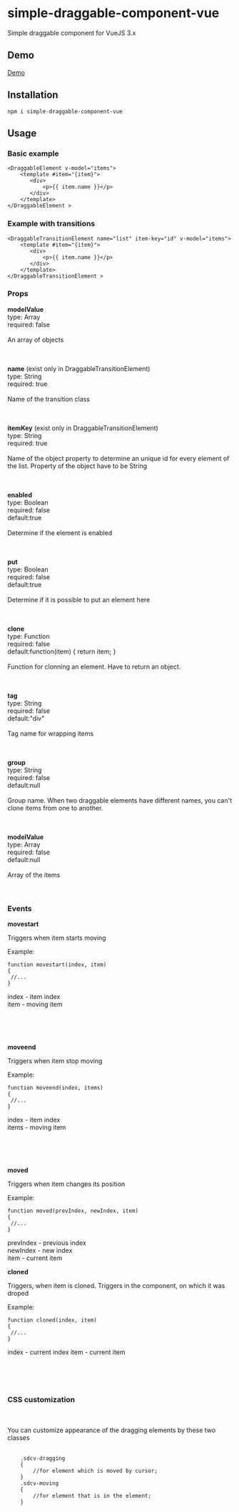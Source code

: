 # simple-draggable-component-vue
 Simple draggable component for VueJS 3.x

 ## Demo
 [Demo](https:/amalakhgithubiosimple-draggable-component-vue-demo/)

## Installation

```
npm i simple-draggable-component-vue
```

## Usage

### Basic example
```
<DraggableElement v-model="items">
    <template #item="{item}">
       <div>
           <p>{{ item.name }}</p>
       </div>
    </template> 
</DraggableElement >
```

### Example with transitions
```
<DraggableTransitionElement name="list" item-key="id" v-model="items">
    <template #item="{item}">
       <div>
           <p>{{ item.name }}</p>
       </div>
    </template> 
</DraggableTransitionElement >
```
### Props

**modelValue** <br>
type: Array <br>
required: false 
<br><br>
An array of objects
<br><br><br>

**name** (exist only in DraggableTransitionElement) <br>
type: String <br>
required: true 
<br><br>
Name of the transition class
<br><br><br>

**itemKey** (exist only in DraggableTransitionElement) <br>
type: String <br>
required: true 
<br><br>
Name of the object property to determine an unique id for every element of the list. Property of the object have to be String
<br><br><br>


**enabled** <br>
type: Boolean <br>
required: false<br>
default:true
<br><br>
Determine if the element is enabled
<br><br><br>

**put** <br>
type: Boolean <br>
required: false<br>
default:true
<br><br>
Determine if it is possible to put an element here
<br><br><br>

**clone** <br>
type: Function <br>
required: false<br>
default:function(item)
{
   return item;
}
<br><br>
Function for clonning an element. Have to return an object.
<br><br><br>

**tag** <br>
type: String <br>
required: false<br>
default:"div"
<br><br>
Tag name for wrapping items
<br><br><br>

**group** <br>
type: String <br>
required: false<br>
default:null
<br><br>
Group name. When two draggable elements have different names, you can't clone items from one to another.
<br><br><br>

**modelValue** <br>
type: Array <br>
required: false<br>
default:null
<br><br>
Array of the items
<br><br><br>


### Events


**movestart**

Triggers when item starts moving

Example:

```
function movestart(index, item)
{
 //...
}
```
index - item index<br>
item - moving item

<br><br><br>


**moveend**

Triggers when item stop moving

Example:

```
function moveend(index, items)
{
 //...
}
```
index - item index<br>
items - moving item

<br><br><br>



**moved**

Triggers when item changes its position 

Example:

```
function moved(prevIndex, newIndex, item)
{
 //...
}
```
prevIndex - previous index<br>
newIndex - new index<br>
item - current item <br>

**cloned**

Triggers, when item is cloned. Triggers in the component, on which it was droped

Example:

```
function cloned(index, item)
{
 //...
}
```
index - current index
item - current item <br>


<br><br><br>

### CSS customization
<br><br>
You can customize appearance of the dragging elements by these two classes
<br><br>
```
    .sdcv-dragging
    {
        //for element which is moved by cursor;
    }
    .sdcv-moving
    {
        //for element that is in the element;
    }
```



















